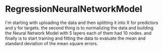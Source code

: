 # RegressionNeuralNetworkModel
I'm starting with uploading the data and then splitting it into X for predictors and y for targets. the second thing is to normalizing the data and building the Neural Network Model with 5 layers each of them had 10 nodes. and finally is to start training and fitting the data to evaluate the mean and standard deviation of the mean square errors.
